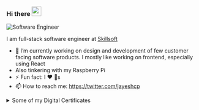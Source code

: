 ### Hi there <img src="https://media.giphy.com/media/hvRJCLFzcasrR4ia7z/giphy.gif" width="25px">
![Software Engineer](https://user-images.githubusercontent.com/4054338/114317841-13c19800-9ad8-11eb-941c-918c00dd10e8.png)

I am full-stack software engineer at [Skillsoft](https://www.skillsoft.com/)

- 🔭 I’m currently working on design and development of few customer facing software products. I mostly
like working on frontend, especially using React
- Also tinkering with my Raspberry Pi
- ⚡ Fun fact: I ❤️ 🐶s
- 📫 How to reach me: https://twitter.com/jayeshcp

<details>
  <summary>Some of my Digital Certificates</summary>
  
  ![Workplace Diversity, Equity, and Inclusion in Action](https://api.accredible.com/v1/frontend/credential_website_embed_image/badge/32406106)
  ![Adopting an Inclusion Mindset at Work](https://api.accredible.com/v1/frontend/credential_website_embed_image/badge/32405798)
  ![Agile Foundations: Scrum Methodology](https://api.accredible.com/v1/frontend/credential_website_embed_image/badge/32406407)
  ![Building and Leading Successful Teams](https://api.accredible.com/v1/frontend/credential_website_embed_image/badge/30710666)
  ![Sharing Space: Living, Learning, and Working at Home](https://api.accredible.com/v1/frontend/credential_website_embed_image/badge/28840983)
  ![Leadership Insights on Developing People](https://api.accredible.com/v1/frontend/credential_website_embed_image/badge/24301544)
  ![Leading by Developing People](https://api.accredible.com/v1/frontend/credential_website_embed_image/badge/24298179)
  ![Leadership Insights on Emotional Intelligence](https://api.accredible.com/v1/frontend/credential_website_embed_image/badge/24191016)
  ![Becoming an Emotionally Intelligent Leader](https://api.accredible.com/v1/frontend/credential_website_embed_image/badge/24077897)
  ![Microservices Architecture and Design Patterns](https://api.accredible.com/v1/frontend/credential_website_embed_image/badge/14618889)
  ![Advanced Microservices Architecture](https://api.accredible.com/v1/frontend/credential_website_embed_image/badge/14637713)
  ![Machine & Deep Learning Algorithms: Introduction](https://api.accredible.com/v1/frontend/credential_website_embed_image/badge/19949633)
  ![Getting Started with Python: Introduction](https://api.accredible.com/v1/frontend/credential_website_embed_image/badge/21951095)
  ![Clean Coding Techniques: Introduction](https://api.accredible.com/v1/frontend/credential_website_embed_image/badge/22208723)
  ![Clean Coding Techniques: Defensive Programming, MVC, & DDD](https://api.accredible.com/v1/frontend/credential_website_embed_image/badge/22209664)

</details>
